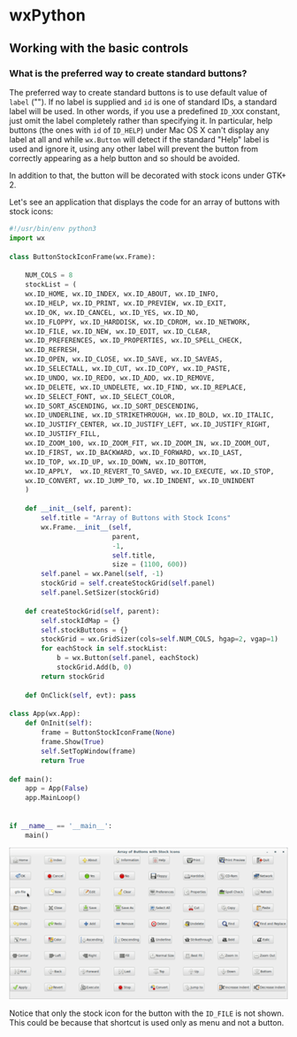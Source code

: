 # wxPython

## Working with the basic controls

### What is the preferred way to create standard buttons?

The preferred way to create standard buttons is to use default value 
of `label` (""). If no label is supplied and `id` is one of standard 
IDs, a standard label will be used. In other words, if you use a 
predefined `ID_XXX` constant, just omit the label completely rather than 
specifying it. In particular, help buttons (the ones with `id` 
of `ID_HELP`) under Mac OS X can't display any label at all and 
while `wx.Button` will detect if the standard "Help" label is used and 
ignore it, using any other label will prevent the button from correctly 
appearing as a help button and so should be avoided.

In addition to that, the button will be decorated with stock icons under 
GTK+ 2.

Let's see an application that displays the code for an array of buttons 
with stock icons:

```python
#!/usr/bin/env python3
import wx

class ButtonStockIconFrame(wx.Frame):

    NUM_COLS = 8
    stockList = (
    wx.ID_HOME, wx.ID_INDEX, wx.ID_ABOUT, wx.ID_INFO, 
    wx.ID_HELP, wx.ID_PRINT, wx.ID_PREVIEW, wx.ID_EXIT, 
    wx.ID_OK, wx.ID_CANCEL, wx.ID_YES, wx.ID_NO, 
    wx.ID_FLOPPY, wx.ID_HARDDISK, wx.ID_CDROM, wx.ID_NETWORK, 
    wx.ID_FILE, wx.ID_NEW, wx.ID_EDIT, wx.ID_CLEAR, 
    wx.ID_PREFERENCES, wx.ID_PROPERTIES, wx.ID_SPELL_CHECK, 
    wx.ID_REFRESH, 
    wx.ID_OPEN, wx.ID_CLOSE, wx.ID_SAVE, wx.ID_SAVEAS, 
    wx.ID_SELECTALL, wx.ID_CUT, wx.ID_COPY, wx.ID_PASTE, 
    wx.ID_UNDO, wx.ID_REDO, wx.ID_ADD, wx.ID_REMOVE, 
    wx.ID_DELETE, wx.ID_UNDELETE, wx.ID_FIND, wx.ID_REPLACE, 
    wx.ID_SELECT_FONT, wx.ID_SELECT_COLOR, 
    wx.ID_SORT_ASCENDING, wx.ID_SORT_DESCENDING, 
    wx.ID_UNDERLINE, wx.ID_STRIKETHROUGH, wx.ID_BOLD, wx.ID_ITALIC, 
    wx.ID_JUSTIFY_CENTER, wx.ID_JUSTIFY_LEFT, wx.ID_JUSTIFY_RIGHT, 
    wx.ID_JUSTIFY_FILL, 
    wx.ID_ZOOM_100, wx.ID_ZOOM_FIT, wx.ID_ZOOM_IN, wx.ID_ZOOM_OUT, 
    wx.ID_FIRST, wx.ID_BACKWARD, wx.ID_FORWARD, wx.ID_LAST, 
    wx.ID_TOP, wx.ID_UP, wx.ID_DOWN, wx.ID_BOTTOM, 
    wx.ID_APPLY,  wx.ID_REVERT_TO_SAVED, wx.ID_EXECUTE, wx.ID_STOP, 
    wx.ID_CONVERT, wx.ID_JUMP_TO, wx.ID_INDENT, wx.ID_UNINDENT
    )

    def __init__(self, parent):
        self.title = "Array of Buttons with Stock Icons"
        wx.Frame.__init__(self, 
                          parent, 
                          -1, 
                          self.title, 
                          size = (1100, 600))
        self.panel = wx.Panel(self, -1)
        stockGrid = self.createStockGrid(self.panel)
        self.panel.SetSizer(stockGrid)

    def createStockGrid(self, parent):
        self.stockIdMap = {}
        self.stockButtons = {}
        stockGrid = wx.GridSizer(cols=self.NUM_COLS, hgap=2, vgap=1)
        for eachStock in self.stockList:
            b = wx.Button(self.panel, eachStock)
            stockGrid.Add(b, 0)
        return stockGrid

    def OnClick(self, evt): pass

class App(wx.App):
    def OnInit(self):
        frame = ButtonStockIconFrame(None)
        frame.Show(True)
        self.SetTopWindow(frame)
        return True

def main():
    app = App(False)
    app.MainLoop()


if __name__ == '__main__':
    main()
```

![make-button-img](files/26-wxpython-basic-controls-create-standard-buttons-a.png)

Notice that only the stock icon for the button with the `ID_FILE` is not 
shown. This could be because that shortcut is used only as menu and not 
a button.
